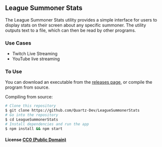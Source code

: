 ## League Summoner Stats

The League Summoner Stats utility provides a simple interface for users to
display stats on their screen about any specific summoner. The utility outputs
text to a file, which can then be read by other programs.

### Use Cases

  - Twitch Live Streaming
  - YouTube live streaming

### To Use

You can download an executable from the [releases
page](https://github.com/Quartz-Dev/LeagueSummonerStats/releases),
or compile the program from source.

Compiling from source:
```bash
# Clone this repository
$ git clone https://github.com/Quartz-Dev/LeagueSummonerStats
# Go into the repository
$ cd LeagueSummonerStats
# Install dependencies and run the app
$ npm install && npm start
```

#### License [CC0 (Public Domain)](LICENSE.md)
